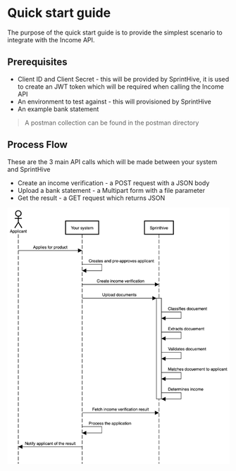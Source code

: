 # Quick start guide

The purpose of the quick start guide is to provide the simplest scenario to integrate with the Income API.

## Prerequisites

 * Client ID and Client Secret - this will be provided by SprintHive, it is used to create an JWT token which will be required when calling the Income API
 * An environment to test against - this will provisioned by SprintHive
 * An example bank statement

> A postman collection can be found in the postman directory
                                                            
## Process Flow

These are the 3 main API calls which will be made between your system and SprintHive
* Create an income verification - a POST request with a JSON body 
* Upload a bank statement - a Multipart form with a file parameter
* Get the result - a GET request which returns JSON 

![quick-start-guid-sequence-diagram](images/quick-start-sequence-diagram-1.png)
